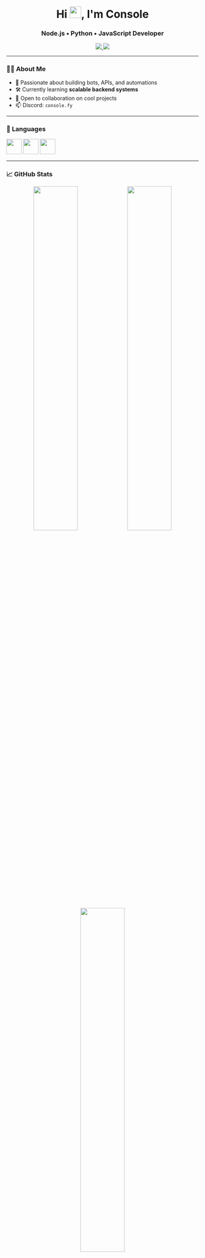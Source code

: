 <h1 align="center">Hi <img src="https://media.giphy.com/media/hvRJCLFzcasrR4ia7z/giphy.gif" width="30px">, I'm Console</h1>
<h3 align="center">Node.js • Python • JavaScript Developer</h3>

<p align="center">
  <a href="https://instagram.com/console.fy" target="_blank">
    <img src="https://img.shields.io/badge/Instagram-@console.fy-E4405F?style=flat&logo=instagram&logoColor=white"/>
  </a>
  <a href="https://github.com/yup-console" target="_blank">
    <img src="https://img.shields.io/github/followers/yup-console?label=GitHub&style=social"/>
  </a>
</p>

---

### 🧑‍💻 About Me

- 🧠 Passionate about building bots, APIs, and automations  
- 🛠 Currently learning **scalable backend systems**  
- 🤝 Open to collaboration on cool projects  
- 📫 Discord: `console.fy`

---

### 🚀 Languages

<p align="left">
  <img src="https://cdn.jsdelivr.net/gh/devicons/devicon/icons/javascript/javascript-original.svg" width="40" height="40"/>
  <img src="https://cdn.jsdelivr.net/gh/devicons/devicon/icons/nodejs/nodejs-original.svg" width="40" height="40"/>
  <img src="https://cdn.jsdelivr.net/gh/devicons/devicon/icons/python/python-original.svg" width="40" height="40"/>
</p>

---

### 📈 GitHub Stats

<p align="center">
  <img src="https://github-readme-stats.vercel.app/api?username=yup-console&show_icons=true&hide_border=true&theme=radical" width="48%" />
  <img src="https://github-readme-streak-stats.herokuapp.com/?user=yup-console&hide_border=true&theme=radical" width="48%" />
</p>

<p align="center">
  <img src="https://github-readme-stats.vercel.app/api/top-langs/?username=yup-console&layout=compact&hide_border=true&theme=radical" width="48%"/>
</p>

---

### 🏆 GitHub Trophy Case

<p align="center">
  <img src="https://github-profile-trophy.vercel.app/?username=yup-console&theme=darkhub&no-frame=true&margin-w=10" />
</p>

